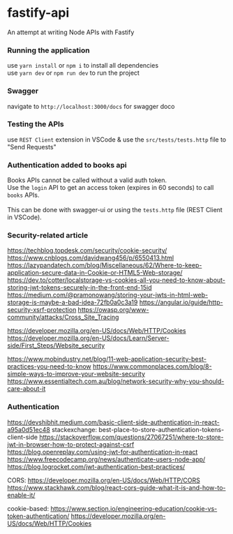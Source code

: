 # fastify-api

An attempt at writing Node APIs with Fastify

### Running the application

use `yarn install` or `npm i` to install all dependencies \
use `yarn dev` or `npm run dev` to run the project

### Swagger

navigate to `http://localhost:3000/docs` for swagger doco

### Testing the APIs

use `REST Client` extension in VSCode & use the `src/tests/tests.http` file to "Send Requests"

### Authentication added to books api

Books APIs cannot be called without a valid auth token. \
Use the `login` API to get an access token (expires in 60 seconds) to call `books` APIs. \
\
This can be done with swagger-ui or using the `tests.http` file (REST Client in VSCode).

### Security-related article

https://techblog.topdesk.com/security/cookie-security/
https://www.cnblogs.com/davidwang456/p/6550413.html
https://lazypandatech.com/blog/Miscellaneous/62/Where-to-keep-application-secure-data-in-Cookie-or-HTML5-Web-storage/
https://dev.to/cotter/localstorage-vs-cookies-all-you-need-to-know-about-storing-jwt-tokens-securely-in-the-front-end-15id
https://medium.com/@pramonowang/storing-your-jwts-in-html-web-storage-is-maybe-a-bad-idea-72fb0a0c3a19
https://angular.io/guide/http-security-xsrf-protection
https://owasp.org/www-community/attacks/Cross_Site_Tracing

https://developer.mozilla.org/en-US/docs/Web/HTTP/Cookies
https://developer.mozilla.org/en-US/docs/Learn/Server-side/First_Steps/Website_security

https://www.mobindustry.net/blog/11-web-application-security-best-practices-you-need-to-know
https://www.commonplaces.com/blog/8-simple-ways-to-improve-your-website-security
https://www.essentialtech.com.au/blog/network-security-why-you-should-care-about-it

### Authentication

https://devshibhit.medium.com/basic-client-side-authentication-in-react-a95a0d51ec48
stackexchange: best-place-to-store-authentication-tokens-client-side
https://stackoverflow.com/questions/27067251/where-to-store-jwt-in-browser-how-to-protect-against-csrf
https://blog.openreplay.com/using-jwt-for-authentication-in-react
https://www.freecodecamp.org/news/authenticate-users-node-app/
https://blog.logrocket.com/jwt-authentication-best-practices/

CORS:
https://developer.mozilla.org/en-US/docs/Web/HTTP/CORS
https://www.stackhawk.com/blog/react-cors-guide-what-it-is-and-how-to-enable-it/

cookie-based:
https://www.section.io/engineering-education/cookie-vs-token-authentication/
https://developer.mozilla.org/en-US/docs/Web/HTTP/Cookies
